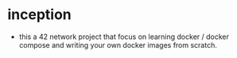 # inception 


- this a 42 network project that focus on learning docker / docker compose and writing your own docker images from scratch.
